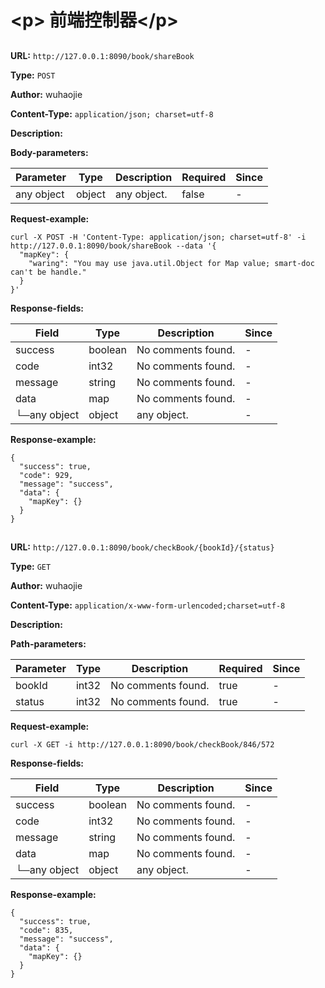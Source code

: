 
# &lt;p&gt; 前端控制器&lt;/p&gt;
## 
**URL:** `http://127.0.0.1:8090/book/shareBook`

**Type:** `POST`

**Author:** wuhaojie

**Content-Type:** `application/json; charset=utf-8`

**Description:** 




**Body-parameters:**

Parameter|Type|Description|Required|Since
---|---|---|---|---
any object|object|any object.|false|-

**Request-example:**
```
curl -X POST -H 'Content-Type: application/json; charset=utf-8' -i http://127.0.0.1:8090/book/shareBook --data '{
  "mapKey": {
    "waring": "You may use java.util.Object for Map value; smart-doc can't be handle."
  }
}'
```
**Response-fields:**

Field | Type|Description|Since
---|---|---|---
success|boolean|No comments found.|-
code|int32|No comments found.|-
message|string|No comments found.|-
data|map|No comments found.|-
└─any object|object|any object.|-

**Response-example:**
```
{
  "success": true,
  "code": 929,
  "message": "success",
  "data": {
    "mapKey": {}
  }
}
```

## 
**URL:** `http://127.0.0.1:8090/book/checkBook/{bookId}/{status}`

**Type:** `GET`

**Author:** wuhaojie

**Content-Type:** `application/x-www-form-urlencoded;charset=utf-8`

**Description:** 


**Path-parameters:**

Parameter|Type|Description|Required|Since
---|---|---|---|---
bookId|int32|No comments found.|true|-
status|int32|No comments found.|true|-



**Request-example:**
```
curl -X GET -i http://127.0.0.1:8090/book/checkBook/846/572
```
**Response-fields:**

Field | Type|Description|Since
---|---|---|---
success|boolean|No comments found.|-
code|int32|No comments found.|-
message|string|No comments found.|-
data|map|No comments found.|-
└─any object|object|any object.|-

**Response-example:**
```
{
  "success": true,
  "code": 835,
  "message": "success",
  "data": {
    "mapKey": {}
  }
}
```

